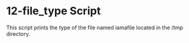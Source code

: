 # 12-file_type Script
This script prints the type of the file named iamafile located in the /tmp directory.

